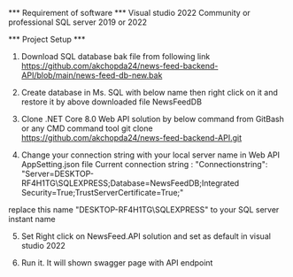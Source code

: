 *** Requirement of software ***
Visual studio 2022 Community or professional 
SQL server 2019 or 2022

*** Project Setup ***
1. Download SQL database bak file from following link
https://github.com/akchopda24/news-feed-backend-API/blob/main/news-feed-db-new.bak

2. Create database in Ms. SQL with below name then right click on it and restore it by above downloaded file
NewsFeedDB

3. Clone .NET Core 8.0 Web API solution by below command from GitBash or any CMD command tool
   git clone https://github.com/akchopda24/news-feed-backend-API.git

4. Change your connection string with your local server name in Web API AppSetting.json file
Current connection string : "Connectionstring": "Server=DESKTOP-RF4H1TG\\SQLEXPRESS;Database=NewsFeedDB;Integrated Security=True;TrustServerCertificate=True;"

replace this name "DESKTOP-RF4H1TG\\SQLEXPRESS" to your SQL server instant name

5. Set Right click on NewsFeed.API solution and set as default in visual studio 2022

6. Run it. It will shown swagger page with API endpoint

